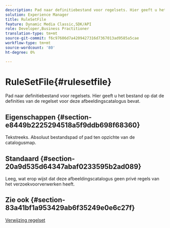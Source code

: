 ```yaml
---
description: Pad naar definitiebestand voor regelsets. Hier geeft u het bestand op dat de definities van de regelset voor deze afbeeldingscatalogus bevat.
solution: Experience Manager
title: RuleSetFile
feature: Dynamic Media Classic,SDK/API
role: Developer,Business Practitioner
translation-type: tm+mt
source-git-commit: f6c97606d7a4209427316d7367013ad9585a5cae
workflow-type: tm+mt
source-wordcount: '80'
ht-degree: 0%

---
```



# RuleSetFile{#rulesetfile}

Pad naar definitiebestand voor regelsets. Hier geeft u het bestand op dat de definities van de regelset voor deze afbeeldingscatalogus bevat.

## Eigenschappen {#section-e8449b2225294518a5f9ddb698f68360}

Tekstreeks. Absoluut bestandspad of pad ten opzichte van de catalogusmap.

## Standaard {#section-20a9d535d64347abaf0233595b2ad089}

Leeg, wat erop wijst dat deze afbeeldingscatalogus geen privé regels van het verzoekvoorverwerken heeft.

## Zie ook {#section-83a41bf1a953429ab6f35249e0e6c27f}

[Verwijzing regelset](../../../../../is-api/image-catalog/image-serving-api-ref/c-image-catalog-reference/c-rule-set-reference/c-rule-set-reference.md#concept-3e5058cf3507470b82cac638df23ea8e)
